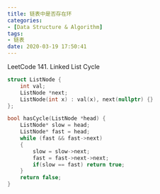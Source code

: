 ```yaml
---
title: 链表中是否存在环
categories:
- [Data Structure & Algorithm]
tags:
- 链表
date: 2020-03-19 17:50:41
---
```

LeetCode 141. Linked List Cycle
<!--more-->

```cpp
struct ListNode {
	int val;
	ListNode *next;
	ListNode(int x) : val(x), next(nullptr) {}
};

bool hasCycle(ListNode *head) {
	ListNode* slow = head;
	ListNode* fast = head;
	while (fast && fast->next)
	{
		slow = slow->next;
		fast = fast->next->next;
		if(slow == fast) return true;
	}
	return false;
}
```